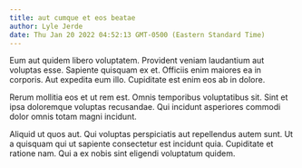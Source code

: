 ```yaml
---
title: aut cumque et eos beatae
author: Lyle Jerde
date: Thu Jan 20 2022 04:52:13 GMT-0500 (Eastern Standard Time)
---
```

Eum aut quidem libero voluptatem. Provident veniam laudantium aut voluptas esse. Sapiente quisquam ex et. Officiis enim maiores ea in corporis. Aut expedita eum illo. Cupiditate est enim eos ab in dolore.

 Rerum mollitia eos et ut rem est. Omnis temporibus voluptatibus sit. Sint et ipsa doloremque voluptas recusandae. Qui incidunt asperiores commodi dolor omnis totam magni incidunt.

 Aliquid ut quos aut. Qui voluptas perspiciatis aut repellendus autem sunt. Ut a quisquam qui ut sapiente consectetur est incidunt quia. Cupiditate et ratione nam. Qui a ex nobis sint eligendi voluptatum quidem.